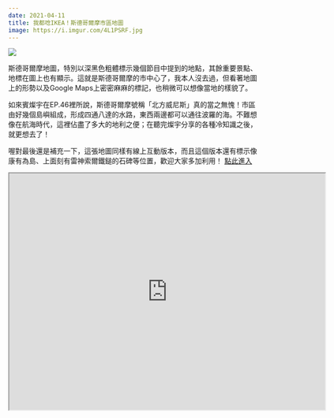 ```yaml
---
date: 2021-04-11
title: 我都唸IKEA！斯德哥爾摩市區地圖
image: https://i.imgur.com/4L1PSRF.jpg
---
```


![](https://i.imgur.com/4L1PSRF.jpg)

斯德哥爾摩地圖，特別以深黑色粗體標示幾個節目中提到的地點，其餘重要景點、地標在圖上也有顯示。這就是斯德哥爾摩的市中心了，我本人沒去過，但看著地圖上的形勢以及Google Maps上密密麻麻的標記，也稍微可以想像當地的樣貌了。

如來賓燦宇在EP.46裡所說，斯德哥爾摩號稱「北方威尼斯」真的當之無愧！市區由好幾個島嶼組成，形成四通八達的水路，東西兩邊都可以通往波羅的海。不難想像在航海時代，這裡佔盡了多大的地利之便；在聽完燦宇分享的各種冷知識之後，就更想去了！

喔對最後還是補充一下，這張地圖同樣有線上互動版本，而且這個版本還有標示像康有為島、上面刻有雷神索爾鐵鎚的石碑等位置，歡迎大家多加利用！
[點此進入](https://google.com/maps/d/u/0/viewer?mid=1ezhkzPxVseWNd2nS9nTq-AYiTVZEjcV5)

<iframe src="https://www.google.com/maps/d/u/0/embed?mid=1ezhkzPxVseWNd2nS9nTq-AYiTVZEjcV5" width="640" height="480"></iframe>
